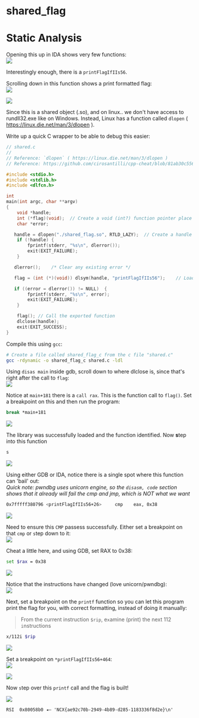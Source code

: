 # shared_flag

# Static Analysis  

Opening this up in IDA shows very few functions:  
![](images/2021-05-14-14-13-16.png)  

Interestingly enough, there is a `printFlagIfIIs56`.  

Scrolling down in this function shows a print formatted flag:  
![](images/2021-05-14-14-13-57.png)  

![](images/2021-05-14-14-14-11.png)  

Since this is a shared object (.so), and on linux.. we don't have access to rundll32.exe like on Windows.  Instead, Linux has a function called `dlopen` ( https://linux.die.net/man/3/dlopen ).  

Write up a quick C wrapper to be able to debug this easier:  
```c
// shared.c
//
// Reference: `dlopen` ( https://linux.die.net/man/3/dlopen )
// Reference: https://github.com/cirosantilli/cpp-cheat/blob/81ab30c55634db24216e89ada1e0f271cac074e7/shared-library/basic/dlopen.c

#include <stdio.h>
#include <stdlib.h>
#include <dlfcn.h>

int
main(int argc, char **argv)
{
    void *handle;
    int (*flag)(void);  // Create a void (int?) function pointer place holder called flag
    char *error;

   handle = dlopen("./shared_flag.so", RTLD_LAZY);  // Create a handle to the shared object file
    if (!handle) {
        fprintf(stderr, "%s\n", dlerror());
        exit(EXIT_FAILURE);
    }

   dlerror();    /* Clear any existing error */

   flag = (int (*)(void)) dlsym(handle, "printFlagIfIIs56");    // Load the exported function into the flag placeholder

   if ((error = dlerror()) != NULL)  {
        fprintf(stderr, "%s\n", error);
        exit(EXIT_FAILURE);
    }

    flag(); // Call the exported function
    dlclose(handle);
    exit(EXIT_SUCCESS);
}
```

Compile this using `gcc`:  
```bash
# Create a file called shared_flag_c from the c file "shared.c"
gcc -rdynamic -o shared_flag_c shared.c -ldl
```

Using `disas main` inside gdb, scroll down to where dlclose is, since that's right after the call to `flag`:  
![](images/2021-05-14-14-52-55.png)  

Notice at `main+181` there is a `call rax`.  This is the function call to `flag()`.  Set a breakpoint on this and then run the program:  
```bash
break *main+181
```
![](images/2021-05-14-14-53-50.png)  

The library was successfully loaded and the function identified.  Now **s**tep into this function
```bash
s
```
![](images/2021-05-14-14-54-37.png)  

Using either GDB or IDA, notice there is a single spot where this function can 'bail' out:  
*Quick note: pwndbg uses unicorn engine, so the `disasm, code` section shows that it already will fail the cmp and jmp, which is NOT what we want*  

```bash
0x7fffff380796 <printFlagIfIIs56+26>     cmp    eax, 0x38
```

![](images/2021-05-14-14-55-34.png)  

Need to ensure this `CMP` passess successfully.  Either set a breakpoint on that `cmp` or `s`tep down to it:  
![](images/2021-05-14-14-57-31.png)  

Cheat a little here, and using GDB, set RAX to 0x38:  
```bash
set $rax = 0x38
```
![](images/2021-05-14-14-58-02.png)  

Notice that the instructions have changed (love unicorn/pwndbg):  
![](images/2021-05-14-14-58-11.png)  

Next, set a breakpoint on the `printf` function so you can let this program print the flag for you, with correct formatting, instead of doing it manually:  
> From the current instruction `$rip`, e`x`amine (print) the next 112 `i`nstructions  

```bash
x/112i $rip
```

![](images/2021-05-14-15-00-59.png)  

Set a `b`reakpoint on `*printFlagIfIIs56+464`:  
![](images/2021-05-14-15-01-41.png)  

![](images/2021-05-14-15-03-34.png)  

Now `s`tep over this `printf` call and the flag is built!  

![](images/2021-05-14-15-04-50.png)  

```plain
RSI  0x80058b0 ◂— 'NCX{ae92c70b-2949-4b89-d285-1183336f8d2e}\n'
```